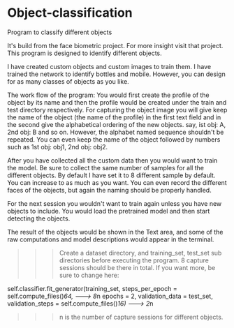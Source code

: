 # Object-classification
Program to classify different objects

It's build from the face biometric project. For more insight visit that project.
This program is designed to identify different objects. 

I have created custom objects and custom images to train them. I have trained the network to identify bottles
and mobile. However, you can design for as many classes of objects as you like.

The work flow of the program:
You would first create the profile of the object by its name and then the profile would be created under the train and test
directory respectively. 
For capturing the object image you will give keep the name of the object (the name of the profile) in the first text field
and in the second give the alphabetical ordering of the new objects. say, ist obj: A, 2nd obj: B and so on. 
However, the alphabet named sequence shouldn't be repeated. You can even keep the name of the object followed by numbers such as
1st obj: obj1, 2nd obj: obj2.

After you have collected all the custom data then you would want to train the model. Be sure to collect the same number of samples for 
all the different objects. By default I have set it to 8 different sample by default. You can increase to as much as you want.
You can even record the different faces of the objects, but again the naming should be properly handled.

For the next session you wouldn't want to train again unless you have new objects to include. You would load the pretrained model
and then start detecting the objects.

The result of the objects would be shown in the Text area, and some of the raw computations and model descriptions would appear in
the terminal.

>>> Create a dataset directory, and training_set, test_set sub directories before executing the program. 
8 capture sessions should be there in total. If you want more, be sure to change here:

self.classifier.fit_generator(training_set,
								 steps_per_epoch = self.compute_files()*64,  ---> 8*n
								 epochs = 2,
								 validation_data = test_set,
								 validation_steps = self.compute_files()*16)  ---> 2*n
                 
                 
  >>>  n is the number of capture sessions for different objects.
